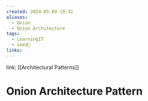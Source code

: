```yaml
---
created: 2024-05-09 19:32
aliases:
  - Onion
  - Onion Architecture
tags:
  - LearningIT
  - seed🌱
links:
---
```


link: [[Architectural Patterns]]

# Onion Architecture Pattern

